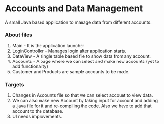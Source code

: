 # Accounts and Data Management

A small Java based application to manage data from different accounts.

### About files
1. Main - It is the application launcher
2. LoginController - Manages login after application starts.
3. DataView - A single table based file to show data from any account.
4. Accounts - A page where we can select and make new accounts (yet to add functionality)
5. Customer and Products are sample accounts to be made.

### Targets
1. Changes in Accounts file so that we can select account to view data.
2. We can also make new Account by taking input for account and adding a .java file for it and re-compiling the code. Also we have to add that account to the database.
3. UI needs improvements.
